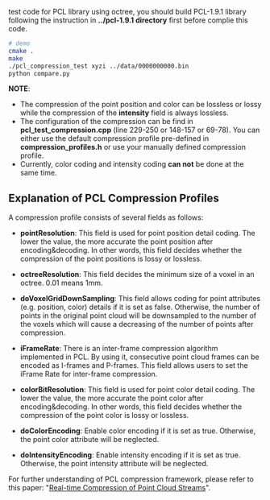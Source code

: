 test code for PCL library using octree, you should build PCL-1.9.1 library following the instruction in **../pcl-1.9.1 directory** first before complie this code.

```bash
# demo
cmake .
make
./pcl_compression_test xyzi ../data/0000000000.bin
python compare.py
```

**NOTE**:

* The compression of the point position and color can be lossless or lossy while the compression of the **intensity** field is always lossless.
* The configuration of the compression can be find in **pcl_test_compression.cpp** (line 229-250 or 148-157 or 69-78). You can either use the default compression profile pre-defined in **compression_profiles.h** or use your manually defined compression profile.
* Currently, color coding and intensity coding **can not** be done at the same time.

## Explanation of PCL Compression Profiles

A compression profile consists of several fields as follows:

* **pointResolution**: This field is used for point position detail coding. The lower the value, the more accurate the point position after encoding&decoding. In other words, this field decides whether the compression of the point positions is lossy or lossless.

* **octreeResolution**: This field decides the minimum size of a voxel in an octree. 0.01 means 1mm.

* **doVoxelGridDownSampling**: This field allows coding for point attributes (e.g. position, color) details if it is set as false. Otherwise, the number of points in the original point cloud will be downsampled to the number of the voxels which will cause a decreasing of the number of points after compression.

* **iFrameRate**: There is an inter-frame compression algorithm implemented in PCL. By using it, consecutive point cloud frames can be encoded as I-frames and P-frames. This field allows users to set the iFrame Rate for inter-frame compression.

* **colorBitResolution**: This field is used for point color detail coding. The lower the value, the more accurate the point color after encoding&decoding. In other words, this field decides whether the compression of the point color is lossy or lossless.

* **doColorEncoding**: Enable color encoding if it is set as true. Otherwise, the point color attribute will be neglected.

* **doIntensityEncoding**: Enable intensity encoding if it is set as true. Otherwise, the point intensity attribute will be neglected.

For further understanding of PCL compression framework, please refer to this paper: "[Real-time Compression of Point Cloud Streams](https://ieeexplore.ieee.org/stamp/stamp.jsp?arnumber=6224647)".
